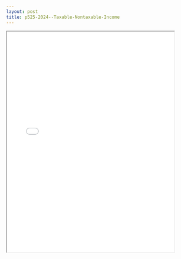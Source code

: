 ```yaml
---
layout: post
title: p525-2024--Taxable-Nontaxable-Income
---
```


<div class="pdf-container">
<iframe src="/ea//_pdf-2-md/p525-2024--Taxable-Nontaxable-Income.pdf" height="600" width="90%" allowFullScreen="true"></iframe>
</div>

